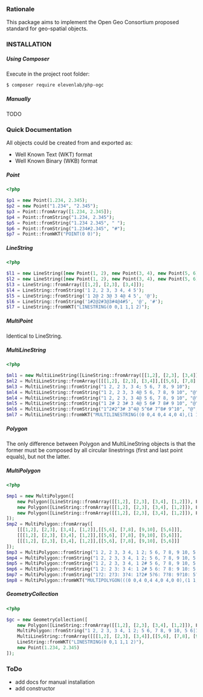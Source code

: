 ### Rationale

This package aims to implement the Open Geo Consortium proposed standard for geo-spatial objects.  

### INSTALLATION

##### Using Composer

Execute in the project root folder:

```bash
$ composer require elevenlab/php-ogc
```

##### Manually

TODO

### Quick Documentation

All objects could be created from and exported as:
- Well Known Text (WKT) format
- Well Known Binary (WKB) format

##### Point

```php
<?php

$p1 = new Point(1.234, 2.345);
$p2 = new Point("1.234", "2.345");
$p3 = Point::fromArray([1.234, 2.345]);
$p4 = Point::fromString("1.234, 2.345");
$p5 = Point::fromString("1.234 2.345", " ");
$p6 = Point::fromString("1.234#2.345", "#");
$p7 = Point::fromWKT("POINT(0 0)");
```

##### LineString

```php
<?php

$l1 = new LineString([new Point(1, 2), new Point(3, 4), new Point(5, 6)]); 
$l2 = new LineString([new Point(1, 2), new Point(3, 4), new Point(5, 6), new Point(1, 2)]); 
$l3 = LineString::fromArray([[1,2], [2,3], [3,4]]);
$l4 = LineString::fromString('1 2, 2 3, 3 4, 4 5');
$l5 = LineString::fromString('1 2@ 2 3@ 3 4@ 4 5', '@');
$l6 = LineString::fromString('1#2@2#3@3#4@4#5', '@', '#');
$l7 = LineString::fromWKT("LINESTRING(0 0,1 1,1 2)");
```

##### MultiPoint

Identical to LineString.

##### MultiLineString

```php
<?php

$ml1 = new MultiLineString([LineString::fromArray([[1,2], [2,3], [3,4]]), LineString::fromArray([[5,6], [7,8], [9,10]])]);
$ml2 = MultiLineString::fromArray([[[1,2], [2,3], [3,4]],[[5,6], [7,8], [9,10]]]);
$ml3 = MultiLineString::fromString("1 2, 2 3, 3 4; 5 6, 7 8, 9 10");
$ml4 = MultiLineString::fromString("1 2, 2 3, 3 4@ 5 6, 7 8, 9 10", "@");
$ml4 = MultiLineString::fromString("1 2, 2 3, 3 4@ 5 6, 7 8, 9 10", "@");
$ml5 = MultiLineString::fromString("1 2# 2 3# 3 4@ 5 6# 7 8# 9 10", "@", "#");
$ml6 = MultiLineString::fromString("1^2#2^3# 3^4@ 5^6# 7^8# 9^10", "@", "#", "^");
$ml7 = MultiLineString::fromWKT("MULTILINESTRING((0 0,4 0,4 4,0 4),(1 1, 2 1, 2 2, 1 2))");
```

##### Polygon

The only difference between Polygon and MultiLineString objects is that the former must be composed by all circular linestrings (first and last point equals), but not the latter.

##### MultiPolygon

```php
<?php

$mp1 = new MultiPolygon([
    new Polygon([LineString::fromArray([[1,2], [2,3], [3,4], [1,2]]), LineString::fromArray([[5,6], [7,8], [9,10], [5,6]])]),
    new Polygon([LineString::fromArray([[1,2], [2,3], [3,4], [1,2]]), LineString::fromArray([[5,6], [7,8], [9,10], [5,6]])]),
    new Polygon([LineString::fromArray([[1,2], [2,3], [3,4], [1,2]]), LineString::fromArray([[5,6], [7,8], [9,10], [5,6]])])
]);
$mp2 = MultiPolygon::fromArray([
    [[[1,2], [2,3], [3,4], [1,2]],[[5,6], [7,8], [9,10], [5,6]]],
    [[[1,2], [2,3], [3,4], [1,2]],[[5,6], [7,8], [9,10], [5,6]]],
    [[[1,2], [2,3], [3,4], [1,2]],[[5,6], [7,8], [9,10], [5,6]]]
]);
$mp3 = MultiPolygon::fromString("1 2, 2 3, 3 4, 1 2; 5 6, 7 8, 9 10, 5 6|1 2, 2 3, 3 4, 1 2; 5 6, 7 8, 9 10, 5 6|1 2, 2 3, 3 4, 1 2; 5 6, 7 8, 9 10, 5 6");
$mp4 = MultiPolygon::fromString("1 2, 2 3, 3 4, 1 2; 5 6, 7 8, 9 10, 5 6%1 2, 2 3, 3 4, 1 2; 5 6, 7 8, 9 10, 5 6%1 2, 2 3, 3 4, 1 2; 5 6, 7 8, 9 10, 5 6", "%");
$mp5 = MultiPolygon::fromString("1 2, 2 3, 3 4, 1 2# 5 6, 7 8, 9 10, 5 6%1 2, 2 3, 3 4, 1 2# 5 6, 7 8, 9 10, 5 6%1 2, 2 3, 3 4, 1 2# 5 6, 7 8, 9 10, 5 6", "%", "#");
$mp6 = MultiPolygon::fromString("1 2: 2 3: 3 4: 1 2# 5 6: 7 8: 9 10: 5 6%1 2: 2 3: 3 4: 1 2# 5 6: 7 8: 9 10: 5 6%1 2: 2 3: 3 4: 1 2# 5 6: 7 8: 9 10: 5 6", "%", "#", ":");
$mp7 = MultiPolygon::fromString("1?2: 2?3: 3?4: 1?2# 5?6: 7?8: 9?10: 5?6%1?2: 2?3: 3?4: 1?2# 5?6: 7?8: 9?10: 5?6%1?2: 2?3: 3?4: 1?2# 5?6: 7?8: 9?10: 5?6", "%", "#", ":", "?");
$mp8 = MultiPolygon::fromWKT("MULTIPOLYGON(((0 0,4 0,4 4,0 4,0 0),(1 1,2 1,2 2,1 2,1 1)),((-1 -1,-1 -2,-2 -2,-2 -1,-1 -1)))");

```

##### GeometryCollection

```php
<?php

$gc = new GeometryCollection([
    new Polygon([LineString::fromArray([[1,2], [2,3], [3,4], [1,2]]), LineString::fromArray([[5,6], [7,8], [9,10], [5,6]])]),
    MultiPolygon::fromString("1 2, 2 3, 3 4, 1 2; 5 6, 7 8, 9 10, 5 6|1 2, 2 3, 3 4, 1 2; 5 6, 7 8, 9 10, 5 6|1 2, 2 3, 3 4, 1 2; 5 6, 7 8, 9 10, 5 6"),
    MultiLineString::fromArray([[[1,2], [2,3], [3,4]],[[5,6], [7,8], [9,10]]]),
    LineString::fromWKT("LINESTRING(0 0,1 1,1 2)"),
    new Point(1.234, 2.345) 
]);

```

### ToDo

- add docs for manual installation
- add constructor
